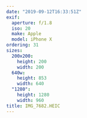 ```yaml
---
date: "2019-09-12T16:33:51Z"
exif:
  aperture: f/1.8
  iso: 20
  make: Apple
  model: iPhone X
ordering: 31
sizes:
  200x200:
    height: 200
    width: 200
  640w:
    height: 853
    width: 640
  "1280":
    height: 1280
    width: 960
title: IMG_7682.HEIC
---
```

